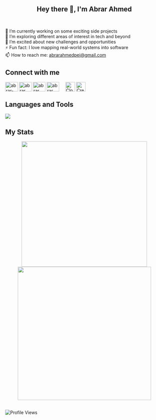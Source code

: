 <h2 align="center">Hey there 👋, I'm Abrar Ahmed</h2>
<div>&nbsp;</div>
<div>
  
🔭 I’m currently working on some exciting side projects  
🌱 I’m exploring different areas of interest in tech and beyond  
👯 I’m excited about new challenges and opportunities  
⚡ Fun fact: I love mapping real-world systems into software  
📫 How to reach me: abrarahmedpei@gmail.com  

## Connect with me

  <a href="https://linkedin.com/in/abrar2030" target="blank"><img align="center" src="https://raw.githubusercontent.com/rahuldkjain/github-profile-readme-   generator/master/src/images/icons/Social/linked-in-alt.svg" alt="abrar-ahmed" height="30" width="40" /></a>
  <a href="https://www.instagram.com/abrar2o3o/" target="blank"><img align="center" src="https://raw.githubusercontent.com/rahuldkjain/github-profile-readme-generator/master/src/images/icons/Social/instagram.svg" alt="abrar___ahmed" height="30" width="40" /></a>
  <a href="https://www.facebook.com/abrar2O3O/" target="blank"><img align="center" src="https://raw.githubusercontent.com/rahuldkjain/github-profile-readme-generator/master/src/images/icons/Social/facebook.svg" alt="abrar___ahmed" height="30" width="40" /></a>
  <a href="https://www.hackerrank.com/abrar2030/" target="blank"><img align="center" src="https://raw.githubusercontent.com/rahuldkjain/github-profile-readme-generator/master/src/images/icons/Social/hackerrank.svg" alt="abrar___ahmed" height="30" width="40" /></a>
  <a href="https://www.cloudskillsboost.google/public_profiles/1601f1ee-b805-48be-a523-753d139f53cf" target="blank" style="text-decoration:none; margin-left:16px;">
<img align="center" src="https://cdn.worldvectorlogo.com/logos/google-cloud-2.svg?size=20" alt="Cloud Skills Boost" height="30" /></a>
  <a href="https://www.credly.com/users/abrar-ahmed" target="blank" style="text-decoration:none; margin-right:16px;">
<img align="center" src="https://logo.clearbit.com/credly.com?size=40" alt="Credly" height="30"  /></a>

## Languages and Tools

<p align="left">
    <a href="https://github.com/abrar2030">
        <img src="https://skillicons.dev/icons?i=aws,gcp,azure,kubernetes,docker,terraform,jenkins,ansible,react,angular,nodejs,java,python,ts,js,spring,dotnet,git,github,idea,vscode" />
    </a>
</p>

## My Stats

<div align="center">
   <img width="400" src="https://github-readme-stats.vercel.app/api?username=abrar2030&theme=tokyonight&show_icons=true&hide_border=true&count_private=true" />
   <img width="425" src="https://github-readme-streak-stats.herokuapp.com/?user=abrar2030&theme=tokyonight&hide_border=true" />
</div>

<br>

![Profile Views](https://komarev.com/ghpvc/?username=abrar2030\&abbreviated=true)
